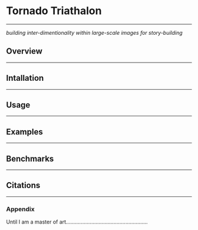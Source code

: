 # Tornado Triathalon
---
*building inter-dimentionality within large-scale images for story-building*


## Overview
---
## Intallation
---
## Usage
---
## Examples


---
## Benchmarks
---
## Citations
---
### Appendix

Until I am a master of art.......................................................


